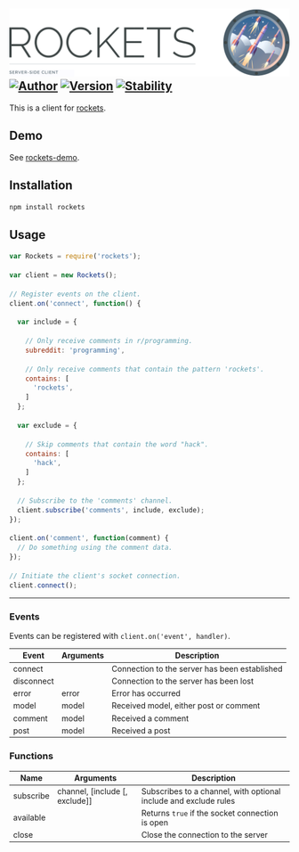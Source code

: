 ![Rockets](header.gif) [![Author](http://img.shields.io/badge/author-@rudi_theunissen-336699.svg?style=flat-square)](https://twitter.com/rudi_theunissen) [![Version](https://img.shields.io/npm/v/rockets.svg?style=flat-square)]() [![Stability](https://img.shields.io/badge/stability-beta-fe7b63.svg?style=flat-square)]()
---

This is a client for [rockets](https://github.com/rtheunissen/rockets).

## Demo

See [rockets-demo](https://github.com/rtheunissen/rockets-demo).

## Installation

```bash
npm install rockets
```

## Usage

```js
var Rockets = require('rockets');

var client = new Rockets();

// Register events on the client.
client.on('connect', function() {

  var include = {

    // Only receive comments in r/programming.
    subreddit: 'programming',

    // Only receive comments that contain the pattern 'rockets'.
    contains: [
      'rockets',
    ]
  };

  var exclude = {

    // Skip comments that contain the word "hack".
    contains: [
      'hack',
    ]
  };

  // Subscribe to the 'comments' channel.
  client.subscribe('comments', include, exclude);
});

client.on('comment', function(comment) {
  // Do something using the comment data.
});

// Initiate the client's socket connection.
client.connect();
```

---

### Events

Events can be registered with `client.on('event', handler)`.

| Event      | Arguments  | Description                                     |
|------------|------------|-------------------------------------------------|
| connect    |            | Connection to the server has been established   |
| disconnect |            | Connection to the server has been lost          |
| error      | error      | Error has occurred                              |
| model      | model      | Received model, either post or comment          |
| comment    | model      | Received a comment                              |
| post       | model      | Received a post                                 |

### Functions

| Name       | Arguments          | Description                                     |
|------------|--------------------|-------------------------------------------------|
| subscribe  | channel, [include [, exclude]] | Subscribes to a channel, with optional include and exclude rules  |
| available  |                    | Returns `true` if the socket connection is open |
| close      |                    | Close the connection to the server              |

